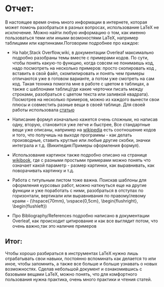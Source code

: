 # Отчет:
В настоящее время очень много информации в интернете, которая может помочь разобраться в разных вопросах, использование LaTeX не исключение.
Можно найти любую информацию о том, как именно пользоваться теми или иными возмоностями LaTeX, например таблицами или картинками.Поговорим подробнее про каждое:
- На habr,Stack Overflow,wiki, в документации Overleaf максимально подробно разобраны темы вместе с примерами кодов.
По сути, чтобы понять какую-то функцию, когда совсем не понимаешь код, надо посмотреть на несколько примеров: просто скопировать код , 
вставить в свой файл, скомпилировать и понять чем примеры отличаются уже в готовом варианте, а потом уже смотреть на сам код. 
Такая техника помогла мне в работе с цветом в таблицах, а также с шаблонами таблиц(где какие черточки писать между строками,
разобраться с цветом текста или заливкой квадрата). Посмотрев на несколько примеров, можно из каждого вынести свои плюсы и совместить
разные вещи в своей таблице. Для своей работы использовала [статью](https://habr.com/ru/post/52166/) 

- Написание формул изначально кажется очень сложным, но написав одну, вторую, становится уже легче и быстрее, 
Все стандартные вещи уже описаны, например на [wikipedia](https://ru.wikipedia.org/wiki/%D0%92%D0%B8%D0%BA%D0%B8%D0%BF%D0%B5%D0%B4%D0%B8%D1%8F:%D0%9F%D1%80%D0%B8%D0%BC%D0%B5%D1%80%D1%8B_%D0%BE%D1%84%D0%BE%D1%80%D0%BC%D0%BB%D0%B5%D0%BD%D0%B8%D1%8F_%D1%84%D0%BE%D1%80%D0%BC%D1%83%D0%BB) 
есть соотношение кодов и того, что получишь на выходе программы - как делать производные, 
ставить круглые или любые другие скобки, значки интеграла и т.д. (Википедия:Примеры оформления формул). 

- Использование картинок также подробно описано на странице [wikibook](https://en.wikibooks.org/wiki/LaTeX/Floats,_Figures_and_Captions), где с разными простыми примерами можно понять что означает какой параметр - размер картинки, как выравнивать, как поворачивать картинку и т.д.

- Работа с титульным листом тоже важна. Поискав шаблоны для оформления курсовых работ, можно наткнуться еще на другие функции и уже поработать с ними, разобраться в отступах по горизонтали, вертикали или выравнивания по правому/левому краям - (\hspace{70mm}, \vspace{0,5cm},  \begin{flushright},
\begin{flushleft})
- Про Bibliography/References подробно написано в документации Overleaf, как происходит цитирование и как все выглядит потом, что очень важно,так это  наличие примеров
## Итог:
Чтобы хорошо разбираться в инструментах LaTeX нужно лишь отрабатывать свои навыки, постоянно вспоминать как делается то или иное, чтобы запомнить, а также все больше и больше узнавать о новых возможностях. Сделав небольшой документ и ознакомившись с базовыми вещами LaTeX, можно понять, что для комфортного пользования нужна практика, очень много практики и чтения статей.
